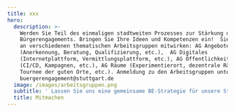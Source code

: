 ```yaml
---
title: xxx
hero:
  description: >-
    Werden Sie Teil des einmaligen stadtweiten Prozesses zur Stärkung des
    Bürgerengagements. Bringen Sie Ihre Ideen und Kompetenzen ein!  Sie können
    an verschiedenen thematischen Arbeitsgruppen mitwirken: AG Angebote
    (Anerkennung, Beratung, Qualifizierung, etc.),  AG Digitales
    (Internetplattform, Vermittlungsplattform, etc.), AG Öffentlichkeitsarbeit
    (CI/CD, Kampagnen, etc.), AG Räume (Experimentierort, dezentrale Räume,
    Tournee der guten Orte, etc.). Anmeldung zu den Arbeitsgruppen unter
    buergerengagement@stuttgart.de
  image: /images/arbeitsgruppen.png
  subtitle: ' Lassen Sie uns eine gemeinsame BE-Strategie für unsere Stadt entwickeln.'
  title: Mitmachen
---
```

<ContributePage />
